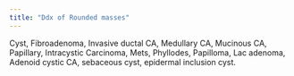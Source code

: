 ```yaml
---
title: "Ddx of Rounded masses"
---
```

Cyst, Fibroadenoma, Invasive ductal CA, Medullary CA, Mucinous CA, Papillary, Intracystic Carcinoma, Mets, Phyllodes, Papilloma, Lac adenoma, Adenoid cystic CA, sebaceous cyst, epidermal inclusion cyst.

